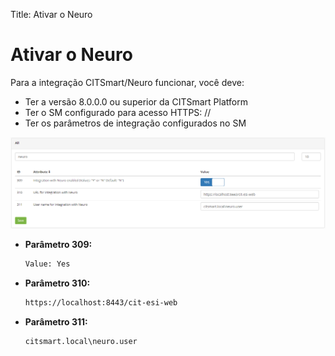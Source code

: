 Title: Ativar o Neuro

# Ativar o Neuro

Para a integração CITSmart/Neuro funcionar, você deve:

- Ter a versão 8.0.0.0 ou superior da CITSmart Platform
- Ter o SM configurado para acesso HTTPS: //
- Ter os parâmetros de integração configurados no SM 


![Neuro Conection][1]

- **Parâmetro 309:**

    ```sh
    Value: Yes
    ```

- **Parâmetro 310:**

    ```sh
    https://localhost:8443/cit-esi-web
    ```

- **Parâmetro 311:**

    ```sh
    citsmart.local\neuro.user
    ```

[1]:images/neuro-conection.png
